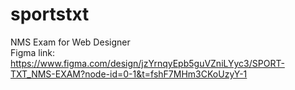 # sportstxt
NMS Exam for Web Designer
<br>Figma link: https://www.figma.com/design/jzYrnqyEpb5guVZniLYyc3/SPORT-TXT_NMS-EXAM?node-id=0-1&t=fshF7MHm3CKoUzyY-1
